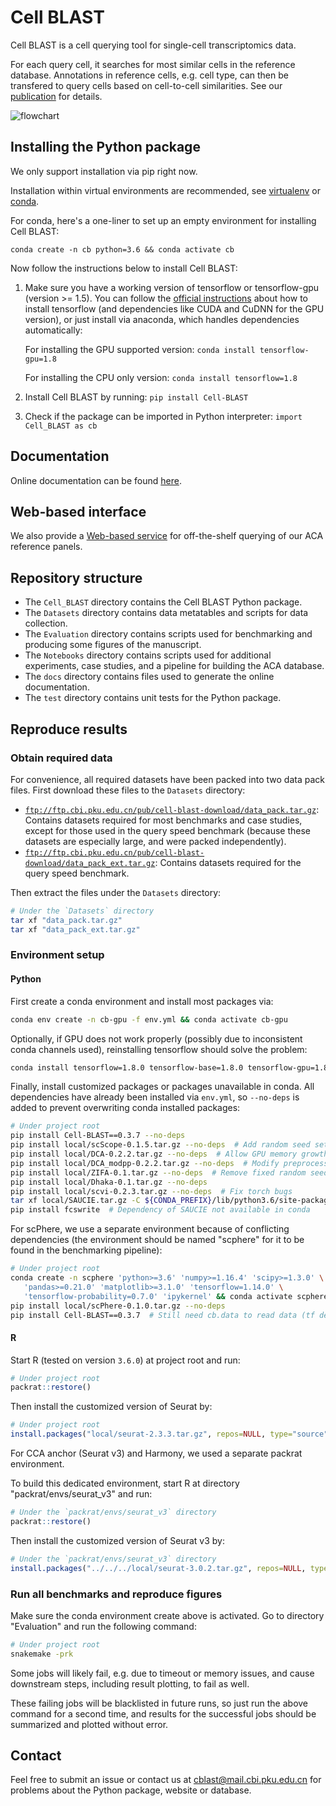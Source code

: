 # Cell BLAST

Cell BLAST is a cell querying tool for single-cell transcriptomics data.

For each query cell, it searches for most similar cells in the reference database.
Annotations in reference cells, e.g. cell type, can then be transfered to query
cells based on cell-to-cell similarities. See our
[publication](https://www.nature.com/articles/s41467-020-17281-7) for details.

![flowchart](docs/_static/flowchart.svg)

## Installing the Python package

We only support installation via pip right now.

Installation within virtual environments are recommended, see
[virtualenv](https://virtualenv.pypa.io/en/latest/) or
[conda](https://conda.io/docs/user-guide/tasks/manage-environments.html).

For conda, here's a one-liner to set up an empty environment
for installing Cell BLAST:

`conda create -n cb python=3.6 && conda activate cb`

Now follow the instructions below to install Cell BLAST:

1. Make sure you have a working version of tensorflow or tensorflow-gpu
   (version >= 1.5). You can follow the
   [official instructions](https://www.tensorflow.org/install/)
   about how to install tensorflow (and dependencies like CUDA and CuDNN
   for the GPU version), or just install via anaconda, which handles
   dependencies automatically:

   For installing the GPU supported version:
   `conda install tensorflow-gpu=1.8`

   For installing the CPU only version:
   `conda install tensorflow=1.8`

2. Install Cell BLAST by running:
   `pip install Cell-BLAST`

3. Check if the package can be imported in Python interpreter:
   `import Cell_BLAST as cb`

## Documentation

Online documentation can be found [here](http://cblast.gao-lab.org/doc-latest/index.html).

## Web-based interface

We also provide a [Web-based service](http://cblast.gao-lab.org/) for
off-the-shelf querying of our ACA reference panels.

## Repository structure

* The `Cell_BLAST` directory contains the Cell BLAST Python package.
* The `Datasets` directory contains data metatables and scripts for data collection.
* The `Evaluation` directory contains scripts used for benchmarking
  and producing some figures of the manuscript.
* The `Notebooks` directory contains scripts used for additional experiments,
  case studies, and a pipeline for building the ACA database.
* The `docs` directory contains files used to generate the online documentation.
* The `test` directory contains unit tests for the Python package.

## Reproduce results

### Obtain required data

For convenience, all required datasets have been packed into two data pack files.
First download these files to the `Datasets` directory:

* [`ftp://ftp.cbi.pku.edu.cn/pub/cell-blast-download/data_pack.tar.gz`](ftp://ftp.cbi.pku.edu.cn/pub/cell-blast-download/data_pack.tar.gz):
  Contains datasets required for most benchmarks and case studies, except for
  those used in the query speed benchmark (because these datasets are especially
  large, and were packed independently).
* [`ftp://ftp.cbi.pku.edu.cn/pub/cell-blast-download/data_pack_ext.tar.gz`](ftp://ftp.cbi.pku.edu.cn/pub/cell-blast-download/data_pack_ext.tar.gz):
  Contains datasets required for the query speed benchmark.

Then extract the files under the `Datasets` directory:

```bash
# Under the `Datasets` directory
tar xf "data_pack.tar.gz"
tar xf "data_pack_ext.tar.gz"
```

### Environment setup

#### Python

First create a conda environment and install most packages via:

```bash
conda env create -n cb-gpu -f env.yml && conda activate cb-gpu
```

Optionally, if GPU does not work properly (possibly due to inconsistent conda
channels used), reinstalling tensorflow should solve the problem:

```bash
conda install tensorflow=1.8.0 tensorflow-base=1.8.0 tensorflow-gpu=1.8.0 --force-reinstall
```

Finally, install customized packages or packages unavailable in conda.
All dependencies have already been installed via `env.yml`,
so `--no-deps` is added to prevent overwriting conda installed packages:

```bash
# Under project root
pip install Cell-BLAST==0.3.7 --no-deps
pip install local/scScope-0.1.5.tar.gz --no-deps  # Add random seed setting
pip install local/DCA-0.2.2.tar.gz --no-deps  # Allow GPU memory growth, suppress integer warning
pip install local/DCA_modpp-0.2.2.tar.gz --no-deps  # Modify preprocessing
pip install local/ZIFA-0.1.tar.gz --no-deps  # Remove fixed random seeds
pip install local/Dhaka-0.1.tar.gz --no-deps
pip install local/scvi-0.2.3.tar.gz --no-deps  # Fix torch bugs
tar xf local/SAUCIE.tar.gz -C ${CONDA_PREFIX}/lib/python3.6/site-packages/  # Add random seed setting
pip install fcswrite  # Dependency of SAUCIE not available in conda
```

For scPhere, we use a separate environment because of conflicting dependencies
(the environment should be named "scphere" for it to be found in the benchmarking pipeline):

```bash
# Under project root
conda create -n scphere 'python>=3.6' 'numpy>=1.16.4' 'scipy>=1.3.0' \
   'pandas>=0.21.0' 'matplotlib>=3.1.0' 'tensorflow=1.14.0' \
   'tensorflow-probability=0.7.0' 'ipykernel' && conda activate scphere
pip install local/scPhere-0.1.0.tar.gz --no-deps
pip install Cell-BLAST==0.3.7  # Still need cb.data to read data (tf dependent functions may not work properly)
```

#### R

Start R (tested on version `3.6.0`) at project root and run:

```R
# Under project root
packrat::restore()
```

Then install the customized version of Seurat by:

```R
# Under project root
install.packages("local/seurat-2.3.3.tar.gz", repos=NULL, type="source")  # Remove fixed random seeds
```

For CCA anchor (Seurat v3) and Harmony, we used a separate packrat environment.

To build this dedicated environment, start R at directory "packrat/envs/seurat_v3" and run:

```R
# Under the `packrat/envs/seurat_v3` directory
packrat::restore()
```

Then install the customized version of Seurat v3 by:

```R
# Under the `packrat/envs/seurat_v3` directory
install.packages("../../../local/seurat-3.0.2.tar.gz", repos=NULL, type="source")  # Remove fixed random seeds
```

### Run all benchmarks and reproduce figures

Make sure the conda environment create above is activated.
Go to directory "Evaluation" and run the following command:

```bash
# Under project root
snakemake -prk
```

Some jobs will likely fail, e.g. due to timeout or memory issues, and cause
downstream steps, including result plotting, to fail as well.

These failing jobs will be blacklisted in future runs, so just run the above
command for a second time, and results for the successful jobs should be
summarized and plotted without error.

## Contact

Feel free to submit an issue or contact us at
[cblast@mail.cbi.pku.edu.cn](mailto:cblast@mail.cbi.pku.edu.cn)
for problems about the Python package, website or database.
